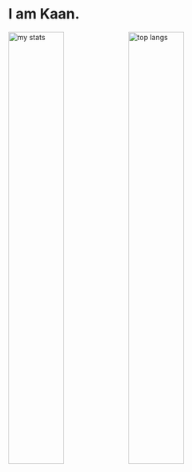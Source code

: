 # I am Kaan.
<img alt = "my stats" align="left" width="47%" src="https://github-readme-stats.vercel.app/api?username=Kaanx0"/>

<img alt = "top langs" align="left" width="47%" src="https://github-readme-stats.vercel.app/api/top-langs/?username=Kaanx0"/>
